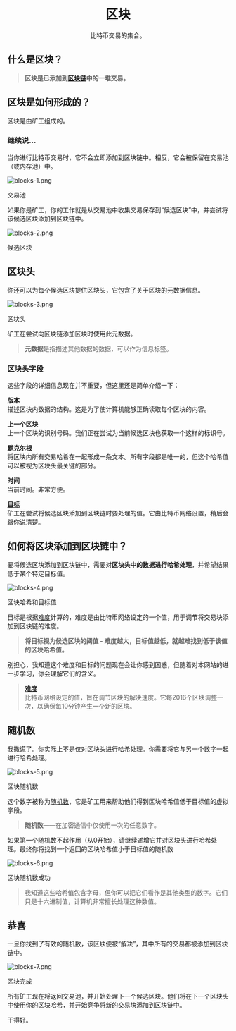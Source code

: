 # <center>区块</center>
<center>比特币交易的集合。</center>

## 什么是区块？
>**区块是已添加到[区块链](../1.Blockchain/Blockchain.md)中的一堆交易。**

## 区块是如何形成的？
区块是由矿工组成的。

### 继续说…
当你进行比特币交易时，它不会立即添加到区块链中。相反，它会被保留在交易池（或内存池）中。

![blocks-1.png](img/block-1%20(1).png)

交易池

如果你是矿工，你的工作就是从交易池中收集交易保存到“候选区块”中，并尝试将该候选区块添加到区块链中。

![blocks-2.png](img/block-2%20(1).png)

候选区块

## 区块头
你还可以为每个候选区块提供区块头，它包含了关于区块的元数据信息。  

![blocks-3.png](img/block-3%20(1).png)  

区块头

矿工在尝试向区块链添加区块时使用此元数据。
>**元数据**是指描述其他数据的数据，可以作为信息标签。

### 区块头字段  
这些字段的详细信息现在并不重要，但这里还是简单介绍一下：

**版本**  
描述区块内数据的结构。这是为了使计算机能够正确读取每个区块的内容。

**上一个区块**  
上一个区块的识别号码。我们正在尝试为当前候选区块也获取一个这样的标识号。

[**默克尔根**](../../../../Technical/Block/block-header/merkle-root/merkle-root.md)  
将区块内所有交易哈希在一起形成一条文本。所有字段都是唯一的，但这个哈希值可以被视为区块头最关键的部分。

**时间**  
当前时间。非常方便。

[**目标**](../../../../Technical/Mining/Mining.md)  
矿工在尝试将候选区块添加到区块链时要处理的值。它由比特币网络设置，稍后会跟你说清楚。

## 如何将区块添加到区块链中？
要将候选区块添加到区块链中，需要对**区块头中的数据进行哈希处理**，并希望结果低于某个特定目标值。

![blocks-4.png](img/block-4.png)

区块哈希和目标值

目标是根据[难度](../3.Difficulty/Difficulty.md)计算的，难度是由比特币网络设定的一个值，用于调节将交易块添加到区块链的难度。

>**将目标视为候选区块的阈值 - 难度越大，目标值越低，就越难找到低于该值的区块哈希值。**

别担心，我知道这个难度和目标的问题现在会让你感到困惑，但随着对本网站的进一步学习，你会理解它们的含义。

>[**难度**](../3.Difficulty/Difficulty.md)  
比特币网络设定的值，旨在调节区块的解决速度。它每2016个区块调整一次，以确保每10分钟产生一个新的区块。

## 随机数
我撒谎了。你实际上不是仅对区块头进行哈希处理。你需要将它与另一个数字一起进行哈希处理。

![blocks-5.png](img/block-5%20(1).png)

区块随机数

这个数字被称为[随机数](../../../../Technical/Block/block-header/Nonce/Nonce.md)，它是矿工用来帮助他们得到区块哈希值低于目标值的虚拟字段。

>**随机数**——在加密通信中仅使用一次的任意数字。

如果第一个随机数不起作用（从0开始），请继续递增它并对区块头进行哈希处理。最终你将找到一个返回的区块哈希值小于目标值的随机数

![blocks-6.png](img/block-6.png)  

区块随机数成功

>我知道这些哈希值包含字母，但你可以把它们看作是其他类型的数字。它们只是十六进制值，计算机非常擅长处理这种数值。


## 恭喜

一旦你找到了有效的随机数，该区块便被“解决”，其中所有的交易都被添加到区块链中。

![blocks-7.png](img/block-7.png)

区块完成

所有矿工现在将返回交易池，并开始处理下一个候选区块。他们将在下一个区块头中使用你的区块哈希，并开始竞争将新的交易块添加到区块链中。

干得好。